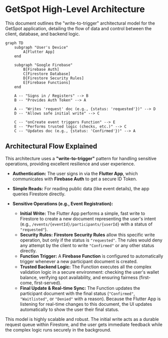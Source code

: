 # GetSpot High-Level Architecture

This document outlines the "write-to-trigger" architectural model for the GetSpot application, detailing the flow of data and control between the client, database, and backend logic.

```mermaid
graph TD
    subgraph "User's Device"
        A[Flutter App]
    end

    subgraph "Google Firebase"
        B[Firebase Auth]
        C[Firestore Database]
        D[Firestore Security Rules]
        E[Firebase Functions]
    end

    A -- "Signs in / Registers" --> B
    B -- "Provides Auth Token" --> A

    A -- "Writes 'request' doc (e.g., {status: 'requested'})" --> D
    D -- "Allows safe initial write" --> C
    
    C -- "onCreate event triggers Function" --> E
    E -- "Performs trusted logic (checks, etc.)" --> C
    C -- "Updates doc (e.g., {status: 'Confirmed'})" --> A
```

## Architectural Flow Explained

This architecture uses a **"write-to-trigger"** pattern for handling sensitive operations, providing excellent resilience and user experience.

*   **Authentication:** The user signs in via the **Flutter App**, which communicates with **Firebase Auth** to get a secure ID Token.

*   **Simple Reads:** For reading public data (like event details), the app queries Firestore directly.

*   **Sensitive Operations (e.g., Event Registration):**
    *   **Initial Write:** The Flutter App performs a simple, fast write to Firestore to create a new document representing the user's intent (e.g., `/events/{eventId}/participants/{userId}` with a status of `"requested"`).
    *   **Security Rules:** **Firestore Security Rules** allow this specific write operation, but only if the status is `"requested"`. The rules would deny any attempt by the client to write `"Confirmed"` or any other status directly.
    *   **Function Trigger:** A **Firebase Function** is configured to automatically trigger whenever a new participant document is created.
    *   **Trusted Backend Logic:** The Function executes all the complex validation logic in a secure environment: checking the user's wallet balance, verifying spot availability, and ensuring fairness (first-come, first-served).
    *   **Final Update & Real-time Sync:** The Function updates the participant document with the final status (`"Confirmed"`, `"Waitlisted"`, or `"Denied"` with a reason). Because the Flutter App is listening for real-time changes to this document, the UI updates automatically to show the user their final status.

This model is highly scalable and robust. The initial write acts as a durable request queue within Firestore, and the user gets immediate feedback while the complex logic runs securely in the background.
